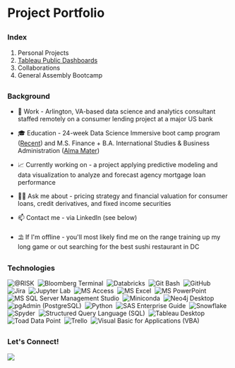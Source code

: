 # <p align="left">Project Portfolio</p>

### <p align="left">Index</p>
1. Personal Projects
2. [Tableau Public Dashboards](https://public.tableau.com/app/profile/achillesfs)
3. Collaborations
4. General Assembly Bootcamp
##

### <p align="left">Background</p>
- 💼 Work - Arlington, VA-based data science and analytics consultant staffed remotely on a consumer lending project at a major US bank

- 🎓 Education - 24-week Data Science Immersive boot camp program ([Recent](https://generalassemb.ly/)) and M.S. Finance + B.A. International Studies & Business Administration ([Alma Mater](https://www.american.edu/))

- 📈 Currently working on - a project applying predictive modeling and data visualization to analyze and forecast agency mortgage loan performance

- 🙋‍♂️ Ask me about - pricing strategy and financial valuation for consumer loans, credit derivatives, and fixed income securities

- 📫 Contact me - via LinkedIn (see below)

- ⛱ If I'm offline - you'll most likely find me on the range training up my long game or out searching for the best sushi restaurant in DC
##

### <p align="left">Technologies</p>
![@RISK](https://img.shields.io/badge/@RISK-05122A?style=flat&logo=at-risk)&nbsp;
![Bloomberg Terminal](https://img.shields.io/badge/Bloomberg_Terminal-05122A?style=flat&logo=bloomberg-terminal)&nbsp;
![Databricks](https://img.shields.io/badge/Databricks-05122A?style=flat&logo=databricks)&nbsp;
![Git Bash](https://img.shields.io/badge/Git-05122A?style=flat&logo=git)&nbsp;
![GitHub](https://img.shields.io/badge/GitHub-05122A?style=flat&logo=github)&nbsp;
![Jira](https://img.shields.io/badge/Jira-05122A?style=flat&logo=jira)&nbsp;
![Jupyter Lab](https://img.shields.io/badge/Jupyter-05122A?style=flat&logo=jupyter)&nbsp;
![MS Access](https://img.shields.io/badge/Microsoft_Access-05122A?style=flat&logo=microsoft-access&logoColor=A4373A)&nbsp;
![MS Excel](https://img.shields.io/badge/Microsoft_Excel-05122A?style=flat&logo=microsoft-excel&logoColor=217346)&nbsp;
![MS PowerPoint](https://img.shields.io/badge/Microsoft_PowerPoint-05122A?style=flat&logo=microsoft-powerpoint&logoColor=B7472A)&nbsp;
![MS SQL Server Management Studio](https://img.shields.io/badge/Microsoft_SQL_Server-05122A?style=flat&logo=microsoft-sql-server&logoColor=CC2927)&nbsp;
![Miniconda](https://img.shields.io/badge/Anaconda-05122A?style=flat&logo=anaconda)&nbsp;
![Neo4j Desktop](https://img.shields.io/badge/Neo4j-05122A?style=flat&logo=neo4j)&nbsp;
![pgAdmin (PostgreSQL)](https://img.shields.io/badge/PostgreSQL-05122A?style=flat&logo=postgresql)&nbsp;
![Python](https://img.shields.io/badge/Python-05122A?style=flat&logo=python)&nbsp;
![SAS Enterprise Guide](https://img.shields.io/badge/SAS-05122A?style=flat&logo=SAS)&nbsp;
![Snowflake](https://img.shields.io/badge/Snowflake-05122A?style=flat&logo=snowflake)&nbsp;
![Spyder](https://img.shields.io/badge/Spyder_IDE-05122A?style=flat&logo=spyder-ide)&nbsp;
![Structured Query Language (SQL)](https://img.shields.io/badge/SQL-05122A?style=flat&logo=SQL)&nbsp;
![Tableau Desktop](https://img.shields.io/badge/Tableau-05122A?style=flat&logo=Tableau)&nbsp;
![Toad Data Point](https://img.shields.io/badge/Toad-05122A?style=flat&logo=quest-toad)&nbsp;
![Trello](https://img.shields.io/badge/Trello-05122A?style=flat&logo=trello)&nbsp;
![Visual Basic for Applications (VBA)](https://img.shields.io/badge/VBA-05122A?style=flat&logo=vba)&nbsp;
##

### <p align="left">Let's Connect!</p>
<p align="left">
<a href="https://www.linkedin.com/in/achillesfs/"><img src="https://img.shields.io/badge/Achilles%20F.%20S.-0077B5?style=flat&logo=Linkedin&logoColor=white"/>
</a>
</p>

<!---
achillesfs/achillesfs is a ✨ special ✨ repository because its `README.md` (this file) appears on your GitHub profile.
You can click the Preview link to take a look at your changes.
--->
